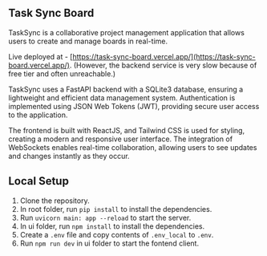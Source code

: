 ## Task Sync Board

TaskSync is a collaborative project management application that allows users to create and manage boards in real-time.

Live deployed at - [https://task-sync-board.vercel.app/](https://task-sync-board.vercel.app/).
(However, the backend service is very slow because of free tier and often unreachable.)

TaskSync uses a FastAPI backend with a SQLite3 database, ensuring a lightweight and efficient data management system. Authentication is implemented using JSON Web Tokens (JWT), providing secure user access to the application.

The frontend is built with ReactJS, and Tailwind CSS is used for styling, creating a modern and responsive user interface. The integration of WebSockets enables real-time collaboration, allowing users to see updates and changes instantly as they occur.

## Local Setup

1. Clone the repository.
2. In root folder, run `pip install` to install the dependencies.
3. Run `uvicorn main: app --reload` to start the server.
4. In ui folder, run `npm install` to install the dependencies.
5. Create a `.env` file and copy contents of `.env_local` to `.env`.
6. Run `npm run dev` in ui folder to start the fontend client.
